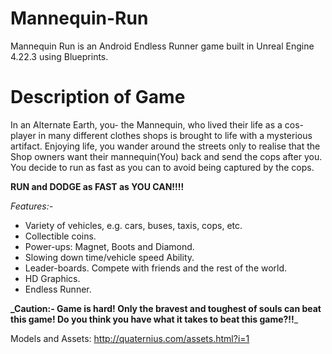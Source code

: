 # Mannequin-Run
Mannequin Run is an Android Endless Runner game built in Unreal Engine 4.22.3 using Blueprints.

# Description of Game
In an Alternate Earth, you- the Mannequin, who lived their life as a cos-player in many different clothes shops is brought to life with a mysterious artifact. Enjoying life, you wander around the streets only to realise that the Shop owners want their mannequin(You) back and send the cops after you. You decide to run as fast as you can to avoid being captured by the cops.

**RUN and DODGE as FAST as YOU CAN!!!!**

_Features:-_
* Variety of vehicles, e.g. cars, buses, taxis, cops, etc.
* Collectible coins.
* Power-ups: Magnet, Boots and Diamond.
* Slowing down time/vehicle speed Ability.
* Leader-boards. Compete with friends and the rest of the world.
* HD Graphics.
* Endless Runner.

**_Caution:- Game is hard! Only the bravest and toughest of souls can beat this game! Do you think you have what it takes to beat this game?!!**_


Models and Assets: http://quaternius.com/assets.html?i=1
